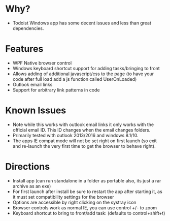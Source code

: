 # Why?
-	Todoist Windows app has some decent issues and less than great dependencies.

# Features
-	WPF Native browser control
-	Windows keyboard shortcut support for adding tasks/bringing to front
-	Allows adding of additional javascript/css to the page (to have your code after full load add a js function called UserOnLoaded)
-	Outlook email links
-	Support for arbitrary link patterns in code


# Known Issues
-	Note while this works with outlook email links it only works with the official email ID.  This ID changes when the email changes folders.
-	Primarily tested with outlook 2013/2016 and windows 8.1/10.
-	The apps IE compat mode will not be set right on first launch (so exit and re-launch the very first time to get the browser to behave right).

# Directions
-	Install app (can run standalone in a folder as portable also, its just a rar archive as an exe)
-	For first launch after install be sure to restart the app after starting it, as it must set compatibility settings for the browser
-	Options are accessible by right clicking on the systray icon
-	Browser controls work as normal IE,  you can use control +/- to zoom
-	Keyboard shortcut to bring to front/add task: (defaults to control+shift+t)
